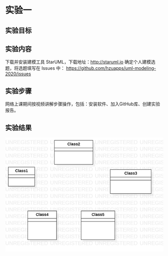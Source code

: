# 实验一

## 实验目标

## 实验内容
下载并安装建模工具 StarUML，下载地址：http://staruml.io
确定个人建模选题，将选题填写在 Issues 中：
https://github.com/hzuapps/uml-modeling-2020/issues

## 实验步骤
网络上课期间按视频讲解步骤操作，包括：安装软件、加入GitHub库、创建实验报告。

## 实验结果

![第一个UML图](./test1model.jpg)
